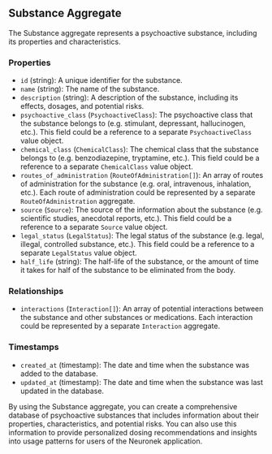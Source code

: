 ## Substance Aggregate

The Substance aggregate represents a psychoactive substance, including its properties and characteristics.

### Properties

- `id` (string): A unique identifier for the substance.
- `name` (string): The name of the substance.
- `description` (string): A description of the substance, including its effects, dosages, and potential risks.
- `psychoactive_class` (`PsychoactiveClass`): The psychoactive class that the substance belongs to (e.g. stimulant, depressant, hallucinogen, etc.). This field could be a reference to a separate `PsychoactiveClass` value object.
- `chemical_class` (`ChemicalClass`): The chemical class that the substance belongs to (e.g. benzodiazepine, tryptamine, etc.). This field could be a reference to a separate `ChemicalClass` value object.
- `routes_of_administration` (`RouteOfAdministration[]`): An array of routes of administration for the substance (e.g. oral, intravenous, inhalation, etc.). Each route of administration could be represented by a separate `RouteOfAdministration` aggregate.
- `source` (`Source`): The source of the information about the substance (e.g. scientific studies, anecdotal reports, etc.). This field could be a reference to a separate `Source` value object.
- `legal_status` (`LegalStatus`): The legal status of the substance (e.g. legal, illegal, controlled substance, etc.). This field could be a reference to a separate `LegalStatus` value object.
- `half_life` (string): The half-life of the substance, or the amount of time it takes for half of the substance to be eliminated from the body.

### Relationships

- `interactions` (`Interaction[]`): An array of potential interactions between the substance and other substances or medications. Each interaction could be represented by a separate `Interaction` aggregate.

### Timestamps

- `created_at` (timestamp): The date and time when the substance was added to the database.
- `updated_at` (timestamp): The date and time when the substance was last updated in the database.

By using the Substance aggregate, you can create a comprehensive database of psychoactive substances that includes information about their properties, characteristics, and potential risks. You can also use this information to provide personalized dosing recommendations and insights into usage patterns for users of the Neuronek application.

